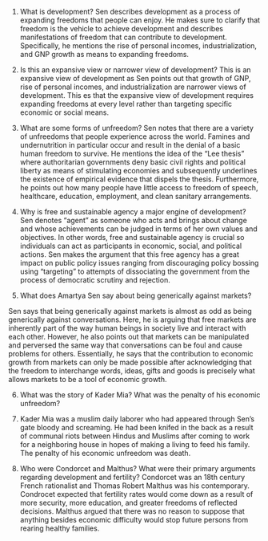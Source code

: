 1. What is development?
Sen describes development as a process of expanding freedoms that people can enjoy. He makes sure to clarify that freedom is the vehicle to achieve development and describes manifestations of freedom that can contribute to development. Specifically, he mentions the rise of personal incomes, industrialization, and GNP growth as means to expanding freedoms. 
2. Is this an expansive view or narrower view of development?
This is an expansive view of development as Sen points out that growth of GNP, rise of personal incomes, and industrialization are narrower views of development. This es that the expansive view of development requires expanding freedoms at every level rather than targeting specific economic or social means. 

3. What are some forms of unfreedom?
Sen notes that there are a variety of unfreedoms that people experience across the world. Famines and undernutrition in particular occur and result in the denial of a basic human freedom to survive. He mentions the idea of the “Lee thesis” where authoritarian governments deny basic civil rights and political liberty as means of stimulating economies and subsequently underlines the existence of empirical evidence that dispels the thesis. Furthermore, he points out how many people have little access to freedom of speech, healthcare, education, employment, and clean sanitary arrangements. 

4. Why is free and sustainable agency a major engine of development? 
Sen denotes “agent” as someone who acts and brings about change and whose achievements can be judged in terms of her own values and objectives. In other words, free and sustainable agency is crucial so individuals can act as participants in economic, social, and political actions. Sen makes the argument that this free agency has a great impact on public policy issues ranging from discouraging policy bossing using “targeting” to attempts of dissociating the government from the process of democratic scrutiny and rejection. 

5. What does Amartya Sen say about being generically against markets?

Sen says that being generically against markets is almost as odd as being generically against conversations. Here, he is arguing that free markets are inherently part of the way human beings in society live and interact with each other. However, he also points out that markets can be manipulated and perversed the same way that conversations can be foul and cause problems for others. Essentially, he says that the contribution to economic growth from markets can only be made possible after acknowledging that the freedom to interchange words, ideas, gifts and goods is precisely what allows markets to be a tool of economic growth. 

6. What was the story of Kader Mia? What was the penalty of his economic unfreedom?
8. Kader Mia was a muslim daily laborer who had appeared through Sen’s gate bloody and screaming. He had been knifed in the back as a result of communal riots between Hindus and Muslims after coming to work for a neighboring house in hopes of making a living to feed his family. The penalty of his economic unfreedom was death. 

7.  Who were Condorcet and Malthus? What were their primary arguments regarding development and fertility?
Condorcet was an 18th century French rationalist and Thomas Robert Malthus was his contemporary. Condrocet expected that fertility rates would come down as a result of more security, more education, and greater freedoms of reflected decisions. Malthus argued that there was no reason to suppose that anything besides economic difficulty would stop future persons from rearing healthy families. 

